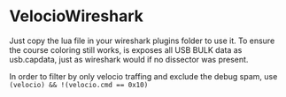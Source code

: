 # VelocioWireshark

Just copy the lua file in your wireshark plugins folder to use it.
To ensure the course coloring still works, is exposes all USB BULK data as usb.capdata, just as wireshark would if no dissector was present.

In order to filter by only velocio traffing and exclude the debug spam, use `(velocio) && !(velocio.cmd == 0x10)`
